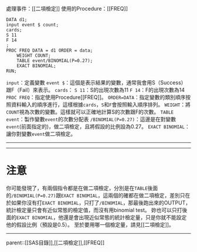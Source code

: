 處理事件：[[二項檢定]]
使用的Procedure：[[FREQ]]
```SAS
DATA d1;
input event $ count;
cards;
S 11
F 14
;
PROC FREQ DATA = d1 ORDER = data;
	WEIGHT COUNT;
	TABLE event/BINOMIAL(P=0.27);
	EXACT BINOMIAL;
RUN;
```
`input`：定義變數
	`event $`：這個是表示結果的變數，通常我會用S（Success）跟F（Fail）來表示。
`cards`：
	`S 11`：S的出現次數為11
	`F 14`：F的出現次數為14
`PROC FREQ`：指定使用Procedure[[FREQ]]。
	`ORDER=DATA`：指定變數的類別順序按照資料輸入的順序進行，這樣根據`cards`，`S`和`F`會按照輸入順序排列。
`WEIGHT`：將`COUNT`視為次數的變數。這樣就可以正確地計算S的次數跟F的次數。
`TABLE event`：製作變數`event`的次數分配表
`/BINOMIAL(P=0.27)`：這邊是在對變數`event`(前面指定的)，做二項檢定，且將假設的比例設為0.27。
`EXACT BINOMIAL`：讓你對變數`event`做二項檢定。
- - -

- - -
# 注意
你可能發現了，有兩個指令都是在做二項檢定，分別是在`TABLE`後面的`/BINOMIAL(P=0.27)`跟`EXACT BINOMIAL`，這兩個的確都在做二項檢定，差別只在於如果你沒有打`EXACT BINOMIAL`，只打了`/BINOMIAL`，那最後跑出來的OUTPUT，統計檢定量只會有近似常態的檢定值，而沒有用binomial test。
妳也可以只打後面的`EXACT BINOMIAL`，他還是會出現近似常態的統計檢定量，只是你就不能設定他的假設比例（預設是0.5）。
至於要用哪一個檢定量，請見[[二項檢定]]。
- - -
parent::[[SAS目錄]],[[二項檢定]],[[FREQ]]